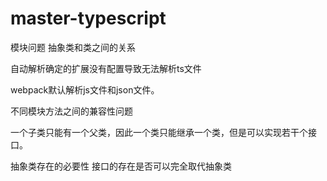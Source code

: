 # master-typescript

模块问题
抽象类和类之间的关系


自动解析确定的扩展没有配置导致无法解析ts文件

webpack默认解析js文件和json文件。

不同模块方法之间的兼容性问题

一个子类只能有一个父类，因此一个类只能继承一个类，但是可以实现若干个接口。


抽象类存在的必要性
接口的存在是否可以完全取代抽象类
